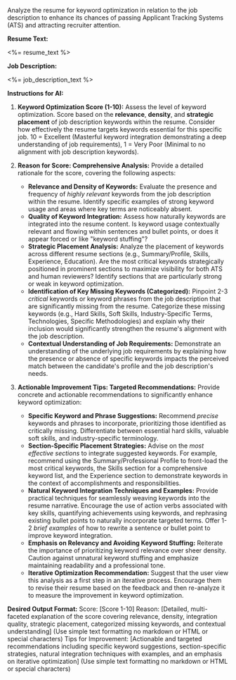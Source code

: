 Analyze the resume for keyword optimization in relation to the job description to enhance its chances of passing Applicant Tracking Systems (ATS) and attracting recruiter attention.

**Resume Text:**

<%= resume_text %>

**Job Description:**

<%= job_description_text %>

**Instructions for AI:**

1. **Keyword Optimization Score (1-10):** Assess the level of keyword optimization. Score based on the **relevance**, **density**, and **strategic placement** of job description keywords within the resume. Consider how effectively the resume targets keywords essential for this specific job. 10 = Excellent (Masterful keyword integration demonstrating a deep understanding of job requirements), 1 = Very Poor (Minimal to no alignment with job description keywords).

2. **Reason for Score: Comprehensive Analysis:** Provide a detailed rationale for the score, covering the following aspects:

   - **Relevance and Density of Keywords:** Evaluate the presence and frequency of _highly relevant_ keywords from the job description within the resume. Identify specific examples of strong keyword usage and areas where key terms are noticeably absent.
   - **Quality of Keyword Integration:** Assess how naturally keywords are integrated into the resume content. Is keyword usage contextually relevant and flowing within sentences and bullet points, or does it appear forced or like "keyword stuffing"?
   - **Strategic Placement Analysis:** Analyze the placement of keywords across different resume sections (e.g., Summary/Profile, Skills, Experience, Education). Are the most critical keywords strategically positioned in prominent sections to maximize visibility for both ATS and human reviewers? Identify sections that are particularly strong or weak in keyword optimization.
   - **Identification of Key Missing Keywords (Categorized):** Pinpoint 2-3 _critical_ keywords or keyword phrases from the job description that are significantly missing from the resume. Categorize these missing keywords (e.g., Hard Skills, Soft Skills, Industry-Specific Terms, Technologies, Specific Methodologies) and explain why their inclusion would significantly strengthen the resume's alignment with the job description.
   - **Contextual Understanding of Job Requirements:** Demonstrate an understanding of the underlying job requirements by explaining how the presence or absence of specific keywords impacts the perceived match between the candidate's profile and the job description's needs.

3. **Actionable Improvement Tips: Targeted Recommendations:** Provide concrete and actionable recommendations to significantly enhance keyword optimization:
   - **Specific Keyword and Phrase Suggestions:** Recommend _precise_ keywords and phrases to incorporate, prioritizing those identified as critically missing. Differentiate between essential hard skills, valuable soft skills, and industry-specific terminology.
   - **Section-Specific Placement Strategies:** Advise on the _most effective sections_ to integrate suggested keywords. For example, recommend using the Summary/Professional Profile to front-load the most critical keywords, the Skills section for a comprehensive keyword list, and the Experience section to demonstrate keywords in the context of accomplishments and responsibilities.
   - **Natural Keyword Integration Techniques and Examples:** Provide practical techniques for seamlessly weaving keywords into the resume narrative. Encourage the use of action verbs associated with key skills, quantifying achievements using keywords, and rephrasing existing bullet points to naturally incorporate targeted terms. Offer 1-2 _brief examples_ of how to rewrite a sentence or bullet point to improve keyword integration.
   - **Emphasis on Relevancy and Avoiding Keyword Stuffing:** Reiterate the importance of prioritizing keyword relevance over sheer density. Caution against unnatural keyword stuffing and emphasize maintaining readability and a professional tone.
   - **Iterative Optimization Recommendation:** Suggest that the user view this analysis as a first step in an iterative process. Encourage them to revise their resume based on the feedback and then re-analyze it to measure the improvement in keyword optimization.

**Desired Output Format:**
Score: [Score 1-10]
Reason: [Detailed, multi-faceted explanation of the score covering relevance, density, integration quality, strategic placement, categorized missing keywords, and contextual understanding] (Use simple text formatting no markdown or HTML or special characters)
Tips for Improvement: [Actionable and targeted recommendations including specific keyword suggestions, section-specific strategies, natural integration techniques with examples, and an emphasis on iterative optimization] (Use simple text formatting no markdown or HTML or special characters)
